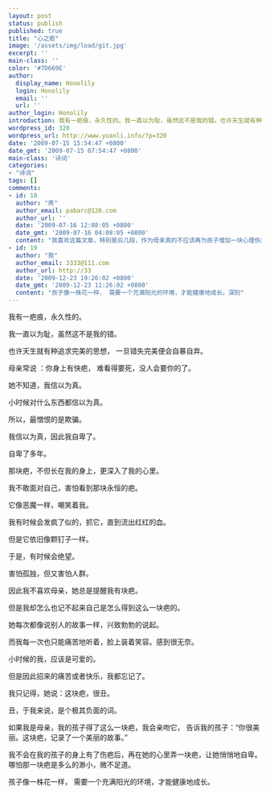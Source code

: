```yaml
---
layout: post
status: publish
published: true
title: "心之疤"
image: '/assets/img/load/git.jpg'
excerpt: ''
main-class: ''
color: '#7D669E'
author:
  display_name: Honolily
  login: Honolily
  email: ''
  url: ''
author_login: Honolily
introduction: 我有一疤痕，永久性的。我一直以为耻，虽然这不是我的错。也许天生就有种追求完美的思想， 一旦错失完美便会自暴自弃。母亲常说 ：你身上有快疤， 难看得要死，没人会要你的了。她不知道，我信以为真。小时候对什么东西都信以为真。
wordpress_id: 320
wordpress_url: http://www.yuanli.info/?p=320
date: '2009-07-15 15:54:47 +0800'
date_gmt: '2009-07-15 07:54:47 +0800'
main-class: '诗词'
categories:
- "诗词"
tags: []
comments:
- id: 18
  author: "燕"
  author_email: pabarc@126.com
  author_url: ''
  date: '2009-07-16 12:08:05 +0800'
  date_gmt: '2009-07-16 04:08:05 +0800'
  content: "我喜欢这篇文章，特别是后几段，作为母亲真的不应该再为孩子增加一块心理伤疤。"
- id: 19
  author: "我"
  author_email: 3333@111.com
  author_url: http://33
  date: '2009-12-23 19:26:02 +0800'
  date_gmt: '2009-12-23 11:26:02 +0800'
  content: "孩子像一株花一样， 需要一个充满阳光的环境，才能健康地成长。深刻"
---
```

我有一疤痕，永久性的。

我一直以为耻，虽然这不是我的错。

也许天生就有种追求完美的思想， 一旦错失完美便会自暴自弃。

母亲常说 ：你身上有快疤， 难看得要死，没人会要你的了。

她不知道，我信以为真。

小时候对什么东西都信以为真。

所以，最憎恨的是欺骗。

我信以为真，因此我自卑了。

自卑了多年。

那块疤，不但长在我的身上，更深入了我的心里。

我不敢面对自己，害怕看到那块永恒的疤。

它像恶魔一样，嘲笑着我。

我有时候会发疯了似的，抓它，直到流出红红的血。

但是它依旧像颗钉子一样。

于是，有时候会绝望。

害怕孤独，但又害怕人群。

因此我不喜欢母亲，她总是提醒我有块疤。

但是我却怎么也记不起来自己是怎么得到这么一块疤的。

她每次都像说别人的故事一样，兴致勃勃的说起。

而我每一次也只能痛苦地听着，脸上装着笑容。感到很无奈。

小时候的我，应该是可爱的。

但是因此招来的痛苦或者快乐，我都忘记了。

我只记得，她说：这块疤，很丑。

丑，于我来说，是个极其负面的词。

如果我是母亲，我的孩子得了这么一块疤，我会亲吻它， 告诉我的孩子：&ldquo;你很美丽。这块疤，记录了一个美丽的故事。&rdquo;

我不会在我的孩子的身上有了伤疤后，再在她的心里弄一块疤，让她悄悄地自卑。哪怕那一块疤是多么的渺小，微不足道。

孩子像一株花一样， 需要一个充满阳光的环境，才能健康地成长。

